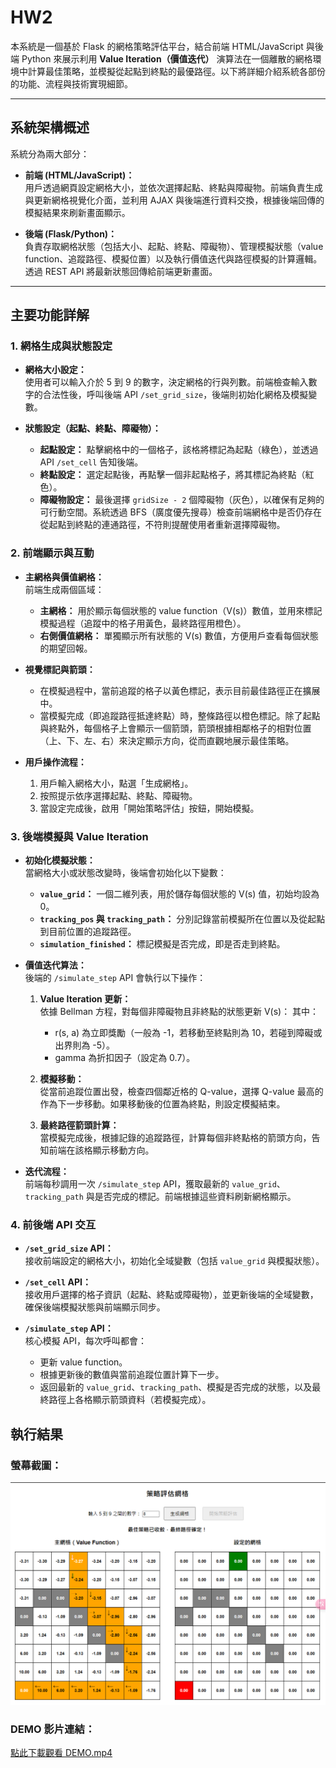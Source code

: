 # HW2 

本系統是一個基於 Flask 的網格策略評估平台，結合前端 HTML/JavaScript 與後端 Python 來展示利用 **Value Iteration（價值迭代）** 演算法在一個離散的網格環境中計算最佳策略，並模擬從起點到終點的最優路徑。以下將詳細介紹系統各部份的功能、流程與技術實現細節。

---

## 系統架構概述

系統分為兩大部分：

- **前端 (HTML/JavaScript)：**  
  用戶透過網頁設定網格大小，並依次選擇起點、終點與障礙物。前端負責生成與更新網格視覺化介面，並利用 AJAX 與後端進行資料交換，根據後端回傳的模擬結果來刷新畫面顯示。

- **後端 (Flask/Python)：**  
  負責存取網格狀態（包括大小、起點、終點、障礙物）、管理模擬狀態（value function、追蹤路徑、模擬位置）以及執行價值迭代與路徑模擬的計算邏輯。透過 REST API 將最新狀態回傳給前端更新畫面。

---

## 主要功能詳解

### 1. 網格生成與狀態設定

- **網格大小設定：**  
  使用者可以輸入介於 5 到 9 的數字，決定網格的行與列數。前端檢查輸入數字的合法性後，呼叫後端 API `/set_grid_size`，後端則初始化網格及模擬變數。

- **狀態設定（起點、終點、障礙物）：**  
  - **起點設定：** 點擊網格中的一個格子，該格將標記為起點（綠色），並透過 API `/set_cell` 告知後端。
  - **終點設定：** 選定起點後，再點擊一個非起點格子，將其標記為終點（紅色）。
  - **障礙物設定：** 最後選擇 `gridSize - 2` 個障礙物（灰色），以確保有足夠的可行動空間。系統透過 BFS（廣度優先搜尋）檢查前端網格中是否仍存在從起點到終點的連通路徑，不符則提醒使用者重新選擇障礙物。

### 2. 前端顯示與互動

- **主網格與價值網格：**  
  前端生成兩個區域：
  - **主網格：** 用於顯示每個狀態的 value function（V(s)）數值，並用來標記模擬過程（追蹤中的格子用黃色，最終路徑用橙色）。
  - **右側價值網格：** 單獨顯示所有狀態的 V(s) 數值，方便用戶查看每個狀態的期望回報。

- **視覺標記與箭頭：**  
  - 在模擬過程中，當前追蹤的格子以黃色標記，表示目前最佳路徑正在擴展中。
  - 當模擬完成（即追蹤路徑抵達終點）時，整條路徑以橙色標記。除了起點與終點外，每個格子上會顯示一個箭頭，箭頭根據相鄰格子的相對位置（上、下、左、右）來決定顯示方向，從而直觀地展示最佳策略。

- **用戶操作流程：**  
  1. 用戶輸入網格大小，點選「生成網格」。
  2. 按照提示依序選擇起點、終點、障礙物。
  3. 當設定完成後，啟用「開始策略評估」按鈕，開始模擬。

### 3. 後端模擬與 Value Iteration

- **初始化模擬狀態：**  
  當網格大小或狀態改變時，後端會初始化以下變數：
  - **`value_grid`：** 一個二維列表，用於儲存每個狀態的 V(s) 值，初始均設為 0。
  - **`tracking_pos` 與 `tracking_path`：** 分別記錄當前模擬所在位置以及從起點到目前位置的追蹤路徑。
  - **`simulation_finished`：** 標記模擬是否完成，即是否走到終點。

- **價值迭代算法：**  
  後端的 `/simulate_step` API 會執行以下操作：
  1. **Value Iteration 更新：**  
     依據 Bellman 方程，對每個非障礙物且非終點的狀態更新 V(s)：
     其中：
     - r(s, a) 為立即獎勵（一般為 -1，若移動至終點則為 10，若碰到障礙或出界則為 -5）。
     - gamma 為折扣因子（設定為 0.7）。

  2. **模擬移動：**  
     從當前追蹤位置出發，檢查四個鄰近格的 Q-value，選擇 Q-value 最高的作為下一步移動。如果移動後的位置為終點，則設定模擬結束。

  3. **最終路徑箭頭計算：**  
     當模擬完成後，根據記錄的追蹤路徑，計算每個非終點格的箭頭方向，告知前端在該格顯示移動方向。

- **迭代流程：**  
  前端每秒調用一次 `/simulate_step` API，獲取最新的 `value_grid`、`tracking_path` 與是否完成的標記。前端根據這些資料刷新網格顯示。

### 4. 前後端 API 交互

- **`/set_grid_size` API：**  
  接收前端設定的網格大小，初始化全域變數（包括 `value_grid` 與模擬狀態）。

- **`/set_cell` API：**  
  接收用戶選擇的格子資訊（起點、終點或障礙物），並更新後端的全域變數，確保後端模擬狀態與前端顯示同步。

- **`/simulate_step` API：**  
  核心模擬 API，每次呼叫都會：
  - 更新 value function。
  - 根據更新後的數值與當前追蹤位置計算下一步。
  - 返回最新的 `value_grid`、`tracking_path`、模擬是否完成的狀態，以及最終路徑上各格顯示箭頭資料（若模擬完成）。

## 執行結果

### 螢幕截圖：
![](Result/1.png)

### DEMO 影片連結：
[點此下載觀看 DEMO.mp4](Result/DEMO.mp4)
